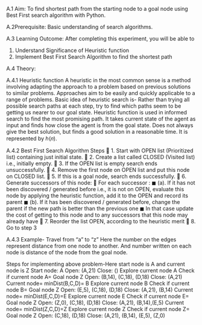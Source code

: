A.1 Aim: 
To find shortest path from the starting node to a goal node using Best First search algorithm with Python.

A.2Prerequisite: Basic understanding of search algorithms.

A.3 Learning Outcome:
After completing this experiment, you will be able to
1. Understand Significance of Heuristic function
2. Implement Best First Search Algorithm to find the shortest path

A.4 Theory:

A.4.1 Heuristic function
A heuristic in the most common sense is a method involving adapting the approach to a 
problem based on previous solutions to similar problems. Approaches aim to be easily and 
quickly applicable to a range of problems.
Basic idea of heuristic search is- Rather than trying all possible search paths at each step, try 
to find which paths seem to be getting us nearer to our goal state.
Heuristic function is used in informed search to find the most promising path. It takes current 
state of the agent as input and finds how close the agent is from the goal state. Does not always 
give the best solution, but finds a good solution in a reasonable time. It is represented by ℎ(𝑛).


A.4.2 Best First Search Algorithm
Steps
 1. Start with OPEN list (Prioritized list) containing just initial state.
 2. Create a list called CLOSED (Visited list) i.e., initially empty. 
 3. If the OPEN list is empty search ends unsuccessfully. 
 4. Remove the first node on OPEN list and put this node on CLOSED list. 
 5. If this is a goal node, search ends successfully. 
 6. Generate successors of this node: 
 For each successor :
◼ (a). If it has not been discovered / generated before i.e., it is not on OPEN, 
evaluate this node by applying the heuristic function, add it to the OPEN 
and record its parent
◼ (b). If it has been discovered / generated before, change the parent if the 
new path is better than the previous one
◼ In that case update the cost of getting to this node and to any successors 
that this node may already have
 7. Reorder the list OPEN, according to the heuristic merit
 8. Go to step 3


A.4.3 Example- Travel from “a” to “z”
Here the number on the edges represent distance from one node to another. And number written 
on each node is distance of the node from the goal node.





Steps for implementing above problem-Here start node is A and current node is Z
Start node: A
Open: (A,21)
Close: ()
Explore current node A
Check if current node A= Goal node Z
Open: (B,14), (C,18), (D,18)
Close: (A,21)
Current node= minDist(B,C,D)= B
Explore current node B
Check if current node B= Goal node Z
Open: (E,5), (C,18), (D,18)
Close: (A,21), (B,14)
Current node= minDist(E,C,D)=E
Explore current node E
Check if current node E= Goal node Z
Open: (Z,0), (C,18), (D,18)
Close: (A,21), (B,14),(E,5)
Current node= minDist(Z,C,D)=Z
Explore current node Z
Check if current node Z= Goal node Z
Open: (C,18), (D,18)
Close: (A,21), (B,14), (E,5), (Z,0)
